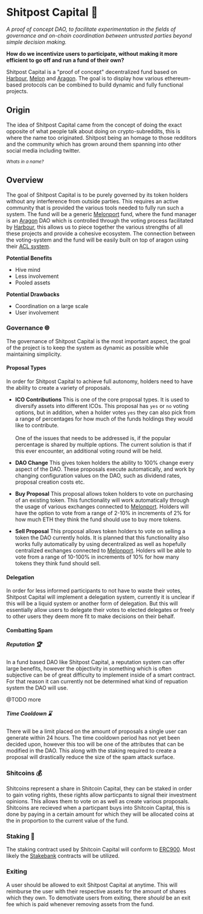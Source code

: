 # Shitpost Capital :poop:

*A proof of concept DAO, to facilitate experimentation in the fields of governance and on-chain coordination between untrusted parties beyond simple decision making.*

**How do we incentivize users to participate, without making it more efficient to go off and run a fund of their own?**

Shitpost Capital is a "proof of concept" decentralized fund based on [Harbour](https://www.harbourproject.io/), [Melon](https://melonport.com/) and [Aragon](https://aragon.one/). The goal is to display how various ethereum-based protocols can be combined to build dynamic and fully functional projects.

## Origin

The idea of Shitpost Capital came from the concept of doing the exact opposite of what people talk about doing on crypto-subreddits, this is where the name too originated. Shitpost being an homage to those redditors and the community which has grown around them spanning into other social media including twitter. 


<sub>*Whats in a name?*</sub>

## Overview

The goal of Shitpost Capital is to be purely governed by its token holders without any interference from outside parties. This requires an active community that is provided the various tools needed to fully run such a system. The fund will be a generic [Melonport](https://melonport.com/) fund, where the fund manager is an [Aragon](https://aragon.one/) DAO which is controlled through the voting process facilitated by [Harbour](https://harbourproject.io/), this allows us to piece together the various strengths of all these projects and provide a cohesive ecosystem. The connection between the voting-system and the fund will be easily built on top of aragon using their [ACL system](https://blog.aragon.one/introducing-aragonos-say-hi-to-modular-and-extendable-organizations-8555af1076f3). 

**Potential Benefits**
 * Hive mind
 * Less involvement
 * Pooled assets

**Potential Drawbacks**
 * Coordination on a large scale
 * User involvement

### Governance :globe_with_meridians:

The governance of Shitpost Capital is the most important aspect, the goal of the project is to keep the system as dynamic as possible while maintaining simplicity.

#### Proposal Types

In order for Shitpost Capital to achieve full autonomy, holders need to have the ability to create a variety of proposals. 

* **ICO Contributions**  This is one of the core proposal types. It is used to diversify assets into different ICOs. This proposal has ```yes``` or ```no``` voting options, but in addition, when a holder votes ```yes``` they can also pick from a range of percentages for how much of the funds holdings they would like to contribute. <br /> <br />
One of the issues that needs to be addressed is, if the popular percentage is shared by multiple options. The current solution is that if this ever encounter, an additional voting round will be held.

* **DAO Change**  This gives token holders the ability to 100% change every aspect of the DAO. These proposals execute automatically, and work by changing configuration values on the DAO, such as dividend rates, proposal creation costs etc.

* **Buy Proposal** This proposal allows token holders to vote on purchasing of an existing token. This functionality will work automatically through the usage of various exchanges connected to [Melonport](https://melonport.com/). Holders will have the option to vote from a range of 2-10% in increments of 2% for how much ETH they think the fund should use to buy more tokens.

* **Sell Proposal** This proposal allows token holders to vote on selling a token the DAO currently holds. It is planned that this functionality also works fully automatically by using decentralized as well as hopefully centralized exchanges connected to [Melonport](https://melonport.com/). Holders will be able to vote from a range of 10-100% in increments of 10% for how many tokens they think fund should sell.

#### Delegation

In order for less informed participants to not have to waste their votes, Shitpost Capital will implement a delegation system, currently it is unclear if this will be a liquid system or another form of delegation. But this will essentially allow users to delegate their votes to elected delegates or freely to other users they deem more fit to make decisions on their behalf.

#### Combatting Spam

##### Reputation :trophy:

In a fund based DAO like Shitpost Capital, a reputation system can offer large benefits, however the objectivity in something which is often subjective can be of great difficulty to implement inside of a smart contract. For that reason it can currently not be determined what kind of repuation system the DAO will use.

@TODO more

##### Time Cooldown :hourglass:

There will be a limit placed on the amount of proposals a single user can generate within 24 hours. The time cooldown period has not yet been decided upon, however this too will be one of the attributes that can be modified in the DAO. This along with the staking required to create a proposal will drastically reduce the size of the spam attack surface.

### Shitcoins :moneybag:

Shitcoins represent a share in Shitcoin Capital, they can be staked in order to gain voting rights, these rights allow particpants to signal their investment opinions. This allows them to vote on as well as create various proposals. Shitcoins are recieved when a particpant buys into Shitcoin Capital, this is done by paying in a certain amount for which they will be allocated coins at the in proportion to the current value of the fund.

### Staking :bank:

The staking contract used by Shitcoin Capital will conform to [ERC900](https://github.com/ethereum/EIPs/pull/910). Most likely the [Stakebank](https://github.com/HarbourProject/stakebank) contracts will be utilized.

### Exiting

A user should be allowed to exit Shitpost Capital at anytime. This will reimburse the user with their respective assets for the amount of shares which they own. To demotivate users from exiting, there *should* be an exit fee which is paid whenever removing assets from the fund.


